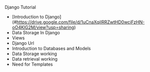 Django Tutorial

- [Introduction to Django] (#https://drive.google.com/file/d/1uCnaXqiIRRZwtHD0wciFzHN-oO4KlG2M/view?usp=sharing)
- Data Storage In Django
- Views
- Django Url
- Introduction to Databases and Models
- Data Storage working
- Data retrieval working
- Need for Templates
